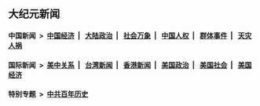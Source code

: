 ## 大纪元新闻

#### 中国新闻 &nbsp;>&nbsp; [中国经济](indexes/ncid283/README.md?12270445) &nbsp;| &nbsp; [大陆政治](indexes/ncid277/README.md?12270445) &nbsp;| &nbsp; [社会万象](indexes/ncid282/README.md?12270445) &nbsp;| &nbsp; [中国人权](indexes/ncid278/README.md?12270445) &nbsp;| &nbsp; [群体事件](indexes/ncid279/README.md?12270445) &nbsp;| &nbsp; [天灾人祸](indexes/ncid280/README.md?12270445)

#### 国际新闻 &nbsp;>&nbsp; [美中关系](indexes/nf1412576/README.md?12270445) &nbsp;| &nbsp; [台湾新闻](indexes/ncid1349361/README.md?12270445) &nbsp;| &nbsp; [香港新闻](indexes/ncid1349362/README.md?12270445) &nbsp;| &nbsp; [美国政治](indexes/ncid1078159/README.md?12270445) &nbsp;| &nbsp; [美国社会](indexes/ncid1078160/README.md?12270445) &nbsp;| &nbsp; [美国经济](indexes/ncid1078158/README.md?12270445)

#### 特别专题 &nbsp;>&nbsp; [中共百年历史](https://github.com/epoch-news/epoch-special/blob/master/README.md?12270445)  
